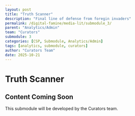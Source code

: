 ```yaml
---
layout: post
title: "Truth Scanner"
description: "Final line of defense from foregin invaders"
permalink: /digital-famine/media-lit/submodule_3/
parent: "Analytics/Admin"
team: "Curators"
submodule: 3
categories: [CSP, Submodule, Analytics/Admin]
tags: [analytics, submodule, curators]
author: "Curators Team"
date: 2025-10-21
---
```


# Truth Scanner

## Content Coming Soon
This submodule will be developed by the Curators team.
